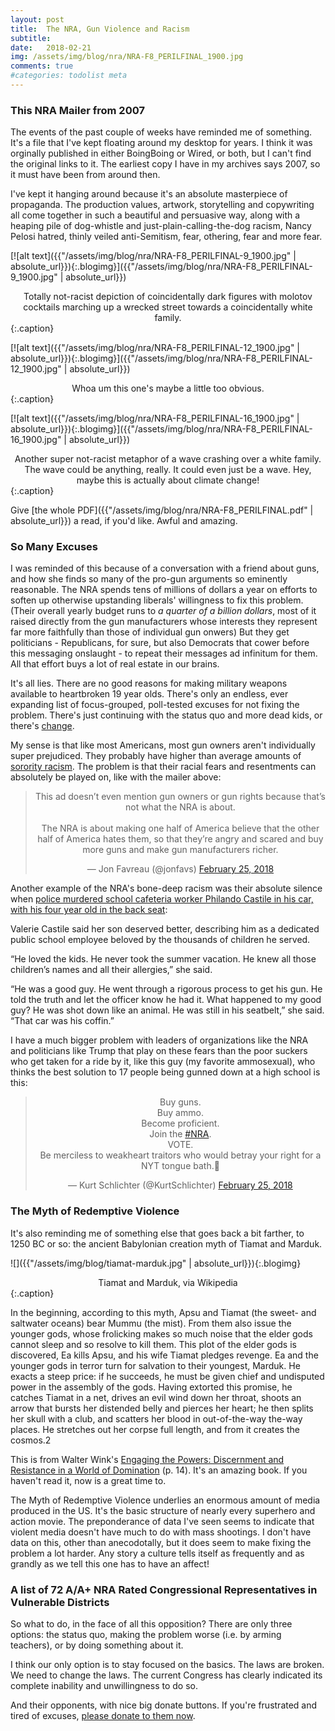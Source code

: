 ```yaml
---
layout: post
title:  The NRA, Gun Violence and Racism
subtitle: 
date:   2018-02-21
img: /assets/img/blog/nra/NRA-F8_PERILFINAL_1900.jpg
comments: true
#categories: todolist meta
---
```


### This NRA Mailer from 2007

The events of the past couple of weeks have reminded me of something. It's a file that I've kept floating around my desktop for years. I think it was orginally published in either BoingBoing or Wired, or both, but I can't find the original links to it. The earliest copy I have in my archives says 2007, so it must have been from around then.

I've kept it hanging around because it's an absolute masterpiece of propaganda. The production values, artwork, storytelling and copywriting all come together in such a beautiful and persuasive way, along with a heaping pile of dog-whistle and just-plain-calling-the-dog racism, Nancy Pelosi hatred, thinly veiled anti-Semitism, fear, othering, fear and more fear.

[![alt text]({{"/assets/img/blog/nra/NRA-F8_PERILFINAL-9_1900.jpg" | absolute_url}}){:.blogimg}]({{"/assets/img/blog/nra/NRA-F8_PERILFINAL-9_1900.jpg" | absolute_url}})
<center>Totally not-racist depiction of coincidentally dark figures with molotov cocktails marching up a wrecked street towards a coincidentally white family.</center>{:.caption}

[![alt text]({{"/assets/img/blog/nra/NRA-F8_PERILFINAL-12_1900.jpg" | absolute_url}}){:.blogimg}]({{"/assets/img/blog/nra/NRA-F8_PERILFINAL-12_1900.jpg" | absolute_url}})
<center>Whoa um this one's maybe a little too obvious.</center>{:.caption}

[![alt text]({{"/assets/img/blog/nra/NRA-F8_PERILFINAL-16_1900.jpg" | absolute_url}}){:.blogimg}]({{"/assets/img/blog/nra/NRA-F8_PERILFINAL-16_1900.jpg" | absolute_url}})
<center>Another super not-racist metaphor of a wave crashing over a white family. The wave could be anything, really. It could even just be a wave. Hey, maybe this is actually about climate change!</center>{:.caption}

Give [the whole PDF]({{"/assets/img/blog/nra/NRA-F8_PERILFINAL.pdf" | absolute_url}}) a read, if you'd like. Awful and amazing.

### So Many Excuses

I was reminded of this because of a conversation with a friend about guns, and how she finds so many of the pro-gun arguments so eminently reasonable. The NRA spends tens of millions of dollars a year on efforts to soften up otherwise upstanding liberals' willingness to fix this problem. (Their overall yearly budget runs to _a quarter of a billion dollars_, most of it raised directly from the gun manufacturers whose interests they represent far more faithfully than those of individual gun onwers) But they get politicians - Republicans, for sure, but also Democrats that cower before this messaging onslaught - to repeat their messages ad infinitum for them. All that effort buys a lot of real estate in our brains.

It's all lies. There are no good reasons for making military weapons available to heartbroken 19 year olds. There's only an endless, ever expanding list of focus-grouped, poll-tested excuses for not fixing the problem. There's just continuing with the status quo and more dead kids, or there's
[change](http://alwaysforwardus.com/stopmassacres/).

My sense is that like most Americans, most gun owners aren't individually super prejudiced. They probably have higher than average amounts of [sorority racism](https://splinternews.com/sorority-members-are-not-happy-with-chris-rocks-oscars-1793855049). The problem is that their racial fears and resentments can absolutely be played on, like with the mailer above:

<center>
<blockquote class="twitter-tweet" data-lang="en"><p lang="en" dir="ltr">This ad doesn’t even mention gun owners or gun rights because that’s not what the NRA is about.<br><br>The NRA is about making one half of America believe that the other half of America hates them, so that they’re angry and scared and buy more guns and make gun manufacturers richer.</p>&mdash; Jon Favreau (@jonfavs) <a href="https://twitter.com/jonfavs/status/967830098924650496?ref_src=twsrc%5Etfw">February 25, 2018</a></blockquote>
</center>

Another example of the NRA's bone-deep racism was their absolute silence when [police murdered school cafeteria worker Philando Castile in his car, with his four year old in the back seat](http://www.nydailynews.com/news/national/philando-castile-mom-slams-nra-chief-lapierre-hypocrite-article-1.3836352):

>
Valerie Castile said her son deserved better, describing him as a dedicated public school employee beloved by the thousands of children he served.
>
“He loved the kids. He never took the summer vacation. He knew all those children’s names and all their allergies,” she said.
>
“He was a good guy. He went through a rigorous process to get his gun. He told the truth and let the officer know he had it. What happened to my good guy? He was shot down like an animal. He was still in his seatbelt,” she said. “That car was his coffin.”


I have a much bigger problem with leaders of organizations like the NRA and politicians like Trump that play on these fears than the poor suckers who get taken for a ride by it, like this guy (my favorite ammosexual), who thinks the best solution to 17 people being gunned down at a high school is this:

<center>
  <blockquote class="twitter-tweet" data-lang="en"><p lang="en" dir="ltr">Buy guns.<br>Buy ammo.<br>Become proficient.<br>Join the <a href="https://twitter.com/hashtag/NRA?src=hash&amp;ref_src=twsrc%5Etfw">#NRA</a>.<br>VOTE.<br>Be merciless to weakheart traitors who would betray your right for a NYT tongue bath.🤔</p>&mdash; Kurt Schlichter (@KurtSchlichter) <a href="https://twitter.com/KurtSchlichter/status/967825569927843842?ref_src=twsrc%5Etfw">February 25, 2018</a></blockquote> <script async src="https://platform.twitter.com/widgets.js" charset="utf-8"></script> 
</center>

### The Myth of Redemptive Violence

It's also reminding me of something else that goes back a bit farther, to 1250 BC or so: the ancient Babylonian creation myth of Tiamat and Marduk.

![]({{"/assets/img/blog/tiamat-marduk.jpg" | absolute_url}}){:.blogimg}
<center>Tiamat and Marduk, via Wikipedia</center>{:.caption}

>
In the beginning, according to this myth, Apsu and Tiamat (the sweet- and saltwater oceans) bear Mummu (the mist). From them also issue the younger gods, whose frolicking makes so much noise that the elder gods cannot sleep and so resolve to kill them. This plot of the elder gods is discovered, Ea kills Apsu, and his wife Tiamat pledges revenge. Ea and the younger gods in terror turn for salvation to their youngest, Marduk. He exacts a steep price: if he succeeds, he must be given chief and undisputed power in the assembly of the gods. Having extorted this promise, he catches Tiamat in a net, drives an evil wind down her throat, shoots an arrow that bursts her distended belly and pierces her heart; he then splits her skull with a club, and scatters her blood in out-of-the-way the-way places. He stretches out her corpse full length, and from it creates the cosmos.2

This is from Walter Wink's [Engaging the Powers: Discernment and Resistance in a World of Domination](https://www.amazon.com/dp/B001DIWHKE/ref=dp-kindle-redirect?_encoding=UTF8&btkr=1) (p. 14). It's an amazing book. If you haven't read it, now is a great time to.

The Myth of Redemptive Violence underlies an enormous amount of media produced in the US. It's the basic structure of nearly every superhero and action movie. The preponderance of data I've seen seems to indicate that violent media doesn't have much to do with mass shootings. I don't have data on this, other than anecodotally, but it does seem to make fixing the problem a lot harder. Any story a culture tells itself as frequently and as grandly as we tell this one has to have an affect!


### A list of 72 A/A+ NRA Rated Congressional Representatives in Vulnerable Districts

So what to do, in the face of all this opposition? There are only three options: the status quo, making the problem worse (i.e. by arming teachers), or by doing something about it.

I think our only option is to stay focused on the basics. The laws are broken. We need to change the laws. The current Congress has clearly indicated its complete inability and unwillingness to do so.

And their opponents, with nice big donate buttons. If you're frustrated and tired of excuses, <a href="http://alwaysforwardus.com/stopmassacres/">please donate to them now</a>.


